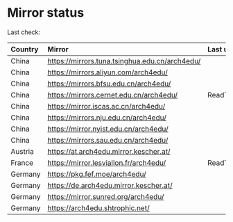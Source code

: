 <script src="./time.js"></script>
# Mirror status
Last check: <script type="text/javascript">localize(1750471286.1227355);</script>

|Country|Mirror|Last update|
|:------|:-----|:----------|
|China|https://mirrors.tuna.tsinghua.edu.cn/arch4edu/|<script type="text/javascript">localize(1750445222);</script>|
|China|https://mirrors.aliyun.com/arch4edu/|<script type="text/javascript">localize(1750445222);</script>|
|China|https://mirrors.bfsu.edu.cn/arch4edu/|<script type="text/javascript">localize(1750402166);</script>|
|China|https://mirrors.cernet.edu.cn/arch4edu/|ReadTimeout|
|China|https://mirror.iscas.ac.cn/arch4edu/|<script type="text/javascript">localize(1750402166);</script>|
|China|https://mirrors.nju.edu.cn/arch4edu/|<script type="text/javascript">localize(1750402166);</script>|
|China|https://mirror.nyist.edu.cn/arch4edu/|<script type="text/javascript">localize(1750402166);</script>|
|China|https://mirrors.sau.edu.cn/arch4edu/|<script type="text/javascript">localize(1731653531);</script>|
|Austria|https://at.arch4edu.mirror.kescher.at/|<script type="text/javascript">localize(1750445222);</script>|
|France|https://mirror.lesviallon.fr/arch4edu/|ReadTimeout|
|Germany|https://pkg.fef.moe/arch4edu/|<script type="text/javascript">localize(1750445222);</script>|
|Germany|https://de.arch4edu.mirror.kescher.at/|<script type="text/javascript">localize(1750445222);</script>|
|Germany|https://mirror.sunred.org/arch4edu/|<script type="text/javascript">localize(1750445222);</script>|
|Germany|https://arch4edu.shtrophic.net/|<script type="text/javascript">localize(1750402166);</script>|

<script src="./tablefilter/tablefilter.js"></script>
<script src="./table.js"></script>